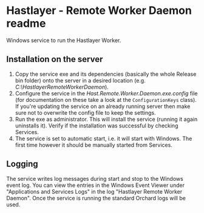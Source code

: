 ﻿# Hastlayer - Remote Worker Daemon readme



Windows service to run the Hastlayer Worker.


## Installation on the server

1. Copy the service exe and its dependencies (basically the whole Release bin folder) onto the server in a desired location (e.g. *C:\HastlayerRemoteWorkerDaemon*).
2. Configure the service in the *Hast.Remote.Worker.Daemon.exe.config* file (for documentation on these take a look at the `ConfigurationKeys` class). If you're updating the service on an already running server then make sure not to overwrite the config file to keep the settings.
3. Run the exe as administrator. This will install the service (running it again uninstalls it). Verify if the installation was successful by checking Services.
4. The service is set to automatic start, i.e. it will start with Windows. The first time however it should be manually started from Services.


## Logging

The service writes log messages during start and stop to the Windows event log. You can view the entries in the Windows Event Viewer under "Applications and Services Logs" in the log "Hastlayer Remote Worker Daemon". Once the service is running the standard Orchard logs will be used.